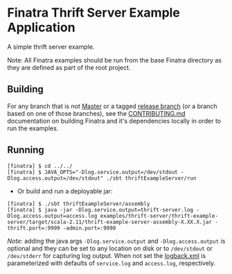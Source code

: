 # Finatra Thrift Server Example Application

A simple thrift server example.

Note: All Finatra examples should be run from the base Finatra directory as they are defined as part 
of the root project.

Building
--------

For any branch that is not [Master](https://github.com/twitter/finatra/tree/master) or a tagged 
[release branch](https://github.com/twitter/finatra/releases) (or a branch based on one of those 
branches), see the [CONTRIBUTING.md](../../CONTRIBUTING.md#building-dependencies) documentation on 
building Finatra and it's dependencies locally in order to run the examples.

Running
-------
```
[finatra] $ cd ../../
[finatra] $ JAVA_OPTS="-Dlog.service.output=/dev/stdout -Dlog.access.output=/dev/stdout" ./sbt thriftExampleServer/run
```

* Or build and run a deployable jar:
```
[finatra] $ ./sbt thriftExampleServer/assembly
[finatra] $ java -jar -Dlog.service.output=thrift-server.log -Dlog.access.output=access.log examples/thrift-server/thrift-example-server/target/scala-2.11/thrift-example-server-assembly-X.XX.X.jar -thrift.port=:9999 -admin.port=:9990
```
*Note*: adding the java args `-Dlog.service.output` and `-Dlog.access.output` is optional and they 
can be set to any location on disk or to `/dev/stdout` or `/dev/stderr` for capturing log output. 
When not set the [logback.xml](./thrift-example-server/src/main/resources/logback.xml) is 
parameterized with defaults of `service.log` and `access.log`, respectively.
